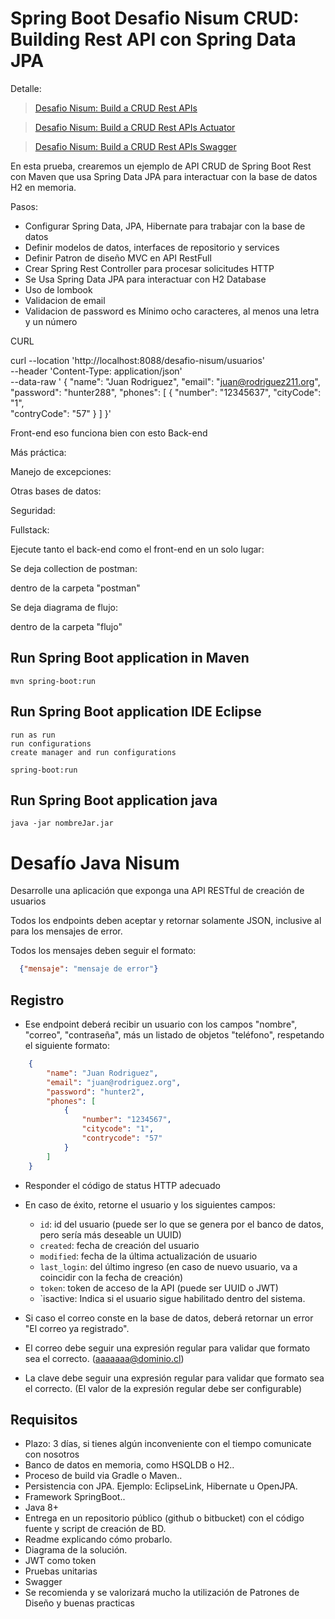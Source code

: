 # Spring Boot Desafio Nisum CRUD: Building Rest API con Spring Data JPA

Detalle:

> [Desafio Nisum: Build a CRUD Rest APIs](http://localhost:8088/desafio-nisum/)

> [Desafio Nisum: Build a CRUD Rest APIs Actuator](http://localhost:8088/desafio-nisum/actuator/health)

> [Desafio Nisum: Build a CRUD Rest APIs Swagger]( http://localhost:8088/desafio-nisum/swagger-ui.htm)



 
En esta prueba, crearemos un ejemplo de API CRUD de Spring Boot Rest con Maven que usa Spring Data JPA para interactuar con la base de datos H2 en memoria. 

Pasos:

- Configurar Spring Data, JPA, Hibernate para trabajar con la base de datos
- Definir modelos de datos, interfaces de repositorio y services
- Definir Patron de diseño MVC en API RestFull
- Crear Spring Rest Controller para procesar solicitudes HTTP
- Se Usa Spring Data JPA para interactuar con H2 Database
- Uso de lombook
- Validacion de email
- Validacion de password es Mínimo ocho caracteres, al menos una letra y un número

CURL
> 
curl --location 'http://localhost:8088/desafio-nisum/usuarios' \
--header 'Content-Type: application/json' \
--data-raw ' {
        "name": "Juan Rodriguez",
        "email": "juan@rodriguez211.org",
        "password": "hunter288",
        "phones": [
            {
                "number": "12345637",
                "cityCode": "1",			
                "contryCode": "57"
            }
        ]
    }'
	
Front-end eso funciona bien con esto Back-end
> 

Más práctica:
>

Manejo de excepciones:
>

Otras bases de datos:
>

Seguridad:
>

Fullstack:
> 

Ejecute tanto el back-end como el front-end en un solo lugar:
> 

Se deja collection de postman:
> 

dentro de la carpeta "postman"

Se deja diagrama de flujo:
> 

dentro de la carpeta "flujo"

## Run Spring Boot application in Maven
```
mvn spring-boot:run
```

## Run Spring Boot application IDE Eclipse
```
run as run
run configurations
create manager and run configurations

spring-boot:run
```

## Run Spring Boot application java
```
java -jar nombreJar.jar
```

# Desafío Java Nisum

Desarrolle una aplicación que exponga una API RESTful de creación de usuarios

Todos los endpoints deben aceptar y retornar solamente JSON, inclusive al para los mensajes de error.

Todos los mensajes deben seguir el formato:

```json
  {"mensaje": "mensaje de error"}
```

## Registro
* Ese endpoint deberá recibir un usuario con los campos "nombre", "correo", "contraseña", más un listado de objetos "teléfono", respetando el siguiente formato:
```json
    {
        "name": "Juan Rodriguez",
        "email": "juan@rodriguez.org",
        "password": "hunter2",
        "phones": [
            {
                "number": "1234567",
                "citycode": "1",			
                "contrycode": "57"
            }
        ]
    }
```
* Responder el código de status HTTP adecuado
* En caso de éxito, retorne el usuario y los siguientes campos:
   * `id`: id del usuario (puede ser lo que se genera por el banco de datos, pero sería más deseable un UUID)
   * `created`: fecha de creación del usuario
   * `modified`: fecha de la última actualización de usuario
   * `last_login`: del último ingreso (en caso de nuevo usuario, va a coincidir con la fecha de creación)
   * `token`: token de acceso de la API (puede ser UUID o JWT)
   * `isactive: Indica si el usuario sigue habilitado dentro del sistema.
   
* Si caso el correo conste en la base de datos, deberá retornar un error "El correo ya registrado".
* El correo debe seguir una expresión regular para validar que formato sea el correcto. (aaaaaaa@dominio.cl)
* La clave debe seguir una expresión regular para validar que formato sea el correcto. (El valor de la expresión regular debe ser configurable)



## Requisitos
* Plazo: 3 días, si tienes algún inconveniente con el tiempo comunicate con nosotros
* Banco de datos en memoria, como HSQLDB o H2..
* Proceso de build via Gradle o Maven..
* Persistencia con JPA. Ejemplo: EclipseLink, Hibernate u OpenJPA.
* Framework SpringBoot..
* Java 8+
* Entrega en un repositorio público (github o bitbucket) con el código fuente y script de creación de BD.
* Readme explicando cómo probarlo.
* Diagrama de la solución.
* JWT como token
* Pruebas unitarias
* Swagger
* Se recomienda y se valorizará mucho la utilización de Patrones de Diseño y buenas practicas

